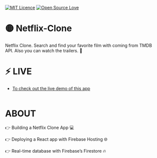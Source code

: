 
[![MIT Licence](https://badges.frapsoft.com/os/mit/mit-150x33.png?v=103)](https://opensource.org/licenses/mit-license.php)  [![Open Source Love](https://badges.frapsoft.com/os/v1/open-source-200x33.png?v=103)](https://github.com/ellerbrock/open-source-badges/)


# 🟡 Netflix-Clone
Netflix Clone. Search and find your favorite film with coming from TMDB API. Also you can watch the trailers. 💬

# ⚡ LIVE  

 * <a href="https://netflixclone-43aa9.web.app/">To check out the live demo of this app</a></br> </br> 

# ABOUT

👉 Building a Netflix Clone App 💻

👉 Deploying a React app with Firebase Hosting 🌐

👉 Real-time database with Firebase’s Firestore 🔥
